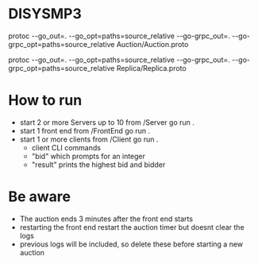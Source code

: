 # DISYSMP3

protoc --go_out=. --go_opt=paths=source_relative --go-grpc_out=. --go-grpc_opt=paths=source_relative Auction/Auction.proto

protoc --go_out=. --go_opt=paths=source_relative --go-grpc_out=. --go-grpc_opt=paths=source_relative Replica/Replica.proto

# How to run 
* start 2 or more Servers up to 10 from /Server go run .
* start 1 front end from /FrontEnd go run . 
* start 1 or more clients from /Client go run .
    * client CLI commands
    * "bid" which prompts for an integer
    * "result" prints the highest bid and bidder

# Be aware 
* The auction ends 3 minutes after the front end starts 
* restarting the front end restart the auction timer but doesnt clear the logs
* previous logs will be included, so delete these before starting a new auction   
